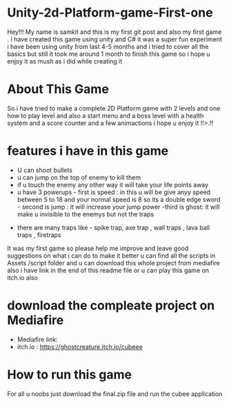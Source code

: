 # Unity-2d-Platform-game-First-one
 Hey!!!
My name is samkit and this is my first git post and also my first game . I have created this game using unity and C# it was a super fun experiment i have been using unity from last 4-5 months and i tried to cover all the basics but still it took me around 1 month to finish this game so i hope u enjoy it as mush as i did while creating it 

# About This Game
So i have tried to make a complete 2D Platform game with 2 levels and one how to play level and also a start menu and a boss level with a health system and a score counter and a few animactions i hope u enjoy it !!>.!! 

# features i have in this game 
- U can shoot bullets 
- u can jump on the top of enemy to kill them 
- if u touch the enemy any other way it will take your life points away 
-  u have 3 powerups 
         - first is speed : in this u will be give anyy speed between 5 to 18 and your normal speed is 8 so its a double edge sword 
         - second is jump : it will increase your jump power 
         -third is ghost: it will make u invisible to the enemys but not the traps 
 * there are many traps like
         - spike trap, axe trap , wall traps , lava ball traps , firetraps 

It was my first game so please help me improve and leave good suggestions on what i can do to make it better 
u can find all the scripts in Assets /script folder and u can download this whole project from mediafire also i have link in the end of this readme file or u can play this game on itch.io also 

# download the compleate project on Mediafire
- Mediafire link:
- itch.io : https://ghostcreature.itch.io/cubeee
# How to run this game 
For all u noobs just download the final.zip file and run the cubee application 

